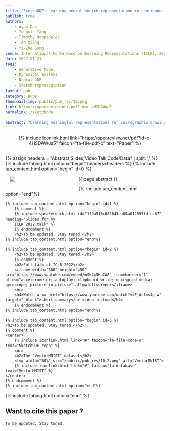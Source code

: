 ```yaml
---
title: 'SketchODE: Learning neural sketch representation in continuous time'
publish: true
authors:
    - Ayan Das
    - Yongxin Yang
    - Timothy Hospedales
    - Tao Xiang
    - Yi-Zhe Song
venue: International Conference on Learning Representations (ICLR), 2022
date: 2022-01-21
tags:
    - Generative Model
    - Dynamical Systems
    - Neural ODE
    - Sketch representation
layout: pub
category: pubs
thumbnail-img: public/pub_res/10.png
link: https://openreview.net/pdf?id=c-4HSDAWua5
permalink: /sketchode

abstract: "Learning meaningful representations for chirographic drawing data such as sketches, handwriting, and flowcharts is a gateway for understanding and emulating human creative expression. Despite being inherently continuous-time data, existing works have treated these as discrete-time sequences, disregarding their true nature. In this work, we model such data as continuous-time functions and learn compact representations by virtue of Neural Ordinary Differential Equations. To this end, we introduce the first continuous-time Seq2Seq model and demonstrate some remarkable properties that set it apart from traditional discrete-time analogues. We also provide solutions for some practical challenges for such models, including introducing a family of parameterized ODE dynamics & continuous-time data augmentation particularly suitable for the task. Our models are validated on several datasets including VectorMNIST, DiDi and Quick, Draw!."
---
```


<center>
    {% include iconlink.html link="https://openreview.net/pdf?id=c-4HSDAWua5" faicon="fa-file-pdf-o" text="Paper" %}
</center>
<br>

{% assign headers = "Abstract,Slides,Video Talk,Code/Data" | split: ',' %}
{% include tabing.html option="begin" headers=headers %}
    {% include tab_content.html option="begin" id=0 %}
        <img src="/{{ page.thumbnail-img }}" style="width: 40%; float: left; margin: 15px; ">
        <p style="text-align: justify;">{{ page.abstract }}</p>
    {% include tab_content.html option="end"%}

    {% include tab_content.html option="begin" id=1 %}
        {% comment %}
        {% include speakerdeck.html id="159a510c082643ea89a012555fdfcc67" heading="Slides for my 
        ICLR 2022 talk" %}
        {% endcomment %}
        <h2>To be updated. Stay tuned.</h2>
    {% include tab_content.html option="end"%}

    {% include tab_content.html option="begin" id=2 %}
        <h2>To be updated. Stay tuned.</h2>
        {% comment %}
        <h2>Full talk at ICLR 2022</h2>
        <iframe width="800" height="450" src="https://www.youtube.com/embed/oSk2x5HuCA8" frameborder="1" allow="accelerometer; autoplay; clipboard-write; encrypted-media; gyroscope; picture-in-picture" allowfullscreen></iframe>
        <br>
        <h4>Watch a <a href="https://www.youtube.com/watch?v=E_Aclms4g-w" target="_blank">short summary</a> video instead</h4>
        {% endcomment %}
    {% include tab_content.html option="end"%}

    {% include tab_content.html option="begin" id=3 %}
    <h2>To be updated. Stay tuned.</h2>
    {% comment %}
    <center>
        {% include iconlink.html link="#" faicon="fa-file-code-o" text="SketchODE repo" %}
        <br>
        <h2>The "VectorMNIST" dataset</h2>
        <img width="50%" src="/public/pub_res/10_2.png" alt="VectorMNIST">
        {% include iconlink.html link="#" faicon="fa-database" text="VectorMNIST" %}
    </center>
    {% endcomment %}
    {% include tab_content.html option="end"%}
{% include tabing.html option="end" %}


## Want to cite this paper ?

```
To be updated. Stay tuned.
```
